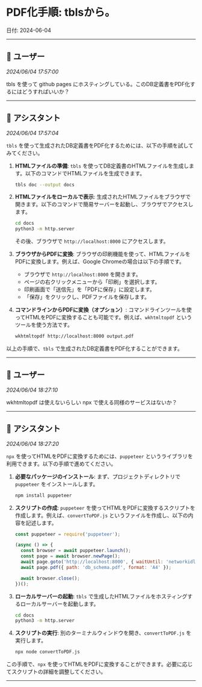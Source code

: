 # PDF化手順: tblsから。

日付: 2024-06-04

---

## 👤 ユーザー
*2024/06/04 17:57:00*

tbls を使って github pages にホスティングしている。このDB定義書をPDF化するにはどうすればいいか？

---

## 🤖 アシスタント
*2024/06/04 17:57:04*

`tbls` を使って生成されたDB定義書をPDF化するためには、以下の手順を試してみてください。

1. **HTMLファイルの準備**:
   `tbls` を使ってDB定義書のHTMLファイルを生成します。以下のコマンドでHTMLファイルを生成できます。
   ```bash
   tbls doc --output docs
   ```

2. **HTMLファイルをローカルで表示**:
   生成されたHTMLファイルをブラウザで開きます。以下のコマンドで簡易サーバーを起動し、ブラウザでアクセスします。
   ```bash
   cd docs
   python3 -m http.server
   ```
   その後、ブラウザで `http://localhost:8000` にアクセスします。

3. **ブラウザからPDFに変換**:
   ブラウザの印刷機能を使って、HTMLファイルをPDFに変換します。例えば、Google Chromeの場合は以下の手順です。
   - ブラウザで `http://localhost:8000` を開きます。
   - ページの右クリックメニューから「印刷」を選択します。
   - 印刷画面で「送信先」を「PDFに保存」に設定します。
   - 「保存」をクリックし、PDFファイルを保存します。

4. **コマンドラインからPDFに変換（オプション）**:
   コマンドラインツールを使ってHTMLをPDFに変換することも可能です。例えば、`wkhtmltopdf` というツールを使う方法です。
   ```bash
   wkhtmltopdf http://localhost:8000 output.pdf
   ```

以上の手順で、`tbls` で生成されたDB定義書をPDF化することができます。

---

## 👤 ユーザー
*2024/06/04 18:27:10*

wkhtmltopdf は使えないらしい npx で使える同様のサービスはないか？

---

## 🤖 アシスタント
*2024/06/04 18:27:20*

`npx` を使ってHTMLをPDFに変換するためには、`puppeteer` というライブラリを利用できます。以下の手順で進めてください。

1. **必要なパッケージのインストール**:
   まず、プロジェクトディレクトリで `puppeteer` をインストールします。
   ```bash
   npm install puppeteer
   ```

2. **スクリプトの作成**:
   `puppeteer` を使ってHTMLをPDFに変換するスクリプトを作成します。例えば、`convertToPDF.js` というファイルを作成し、以下の内容を記述します。
   ```javascript
   const puppeteer = require('puppeteer');

   (async () => {
     const browser = await puppeteer.launch();
     const page = await browser.newPage();
     await page.goto('http://localhost:8000', { waitUntil: 'networkidle2' });
     await page.pdf({ path: 'db_schema.pdf', format: 'A4' });

     await browser.close();
   })();
   ```

3. **ローカルサーバーの起動**:
   `tbls` で生成したHTMLファイルをホスティングするローカルサーバーを起動します。
   ```bash
   cd docs
   python3 -m http.server
   ```

4. **スクリプトの実行**:
   別のターミナルウィンドウを開き、`convertToPDF.js` を実行します。
   ```bash
   npx node convertToPDF.js
   ```

この手順で、`npx` を使ってHTMLをPDFに変換することができます。必要に応じてスクリプトの詳細を調整してください。

---
